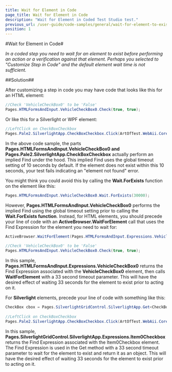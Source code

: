 ```yaml
---
title: Wait for Element in Code
page_title: Wait for Element in Code
description: "Wait for Element in Coded Test Studio test."
previous_url: /user-guide/code-samples/general/wait-for-element-to-exist-in-code.aspx, /user-guide/code-samples/general/wait-for-element-to-exist-in-code
position: 1
---
```

#Wait for Element in Code#

*In a coded step you need to wait for an element to exist before performing an action or a verification against that element. Perhaps you selected to "Customize Step in Code" and the default element wait time is not sufficient.*

##Solution##

After customizing a step in code you may have code that looks like this for an HTML element:

```C#
//Check 'VehicleCheckBox0' to be 'False'
Pages.HTMLFormsAndInput.VehicleCheckBox0.Check(true, true);
```


Or like this for a Silverlight or WPF element:


```C#
//LeftClick on CheckBoxCheckbox
Pages.Pale2.SilverlightApp.CheckBoxCheckbox.Click(ArtOfTest.WebAii.Core.MouseClickType.LeftClick, true, true, 8, 7, ArtOfTest.Common.OffsetReference.TopLeftCorner, ArtOfTest.Common.ActionPointUnitType.Pixel, ((System.Windows.Forms.Keys)(0)));
```


In the above code sample, the parts **Pages.HTMLFormsAndInput.VehicleCheckBox0 and Pages.Pale2.SilverlightApp.CheckBoxCheckbox** actually perform an implied Find under the hood. This implied Find uses the global timeout setting of 10 seconds by default. If the element does not exist within this 10 seconds, your test fails indicating an "element not found" error.
 
You might think you could avoid this by calling the **Wait.ForExists** function on the element like this:

```C#
Pages.HTMLFormsAndInput.VehicleCheckBox0.Wait.ForExists(30000);
```


However, **Pages.HTMLFormsAndInput.VehicleCheckBox0** performs the implied Find using the global timeout setting prior to calling the **Wait.ForExists function**. 
Instead, for HTML elements, you should precede your line of code with an **ActiveBrowser.WaitForElement** call that uses the Find Expression for the element you need to wait for:

```C#
ActiveBrowser.WaitForElement(Pages.HTMLFormsAndInput.Expressions.VehicleCheckBox0, 33000, false);
 
//Check 'VehicleCheckBox0' to be 'False'
Pages.HTMLFormsAndInput.VehicleCheckBox0.Check(true, true);
```

In this sample, **Pages.HTMLFormsAndInput.Expressions.VehicleCheckBox0** returns the Find Expression associated with the **VehicleCheckBox0** element, then calls **WaitForElement** with a 33 second timeout parameter. This will have the desired effect of waiting 33 seconds for the element to exist prior to acting on it.
 
For **Silverlight** elements, precede your line of code with something like this:

```C#
CheckBox cbox = Pages.SilverlightGridControl.SilverlightApp.Get<CheckBox>(Pages.SilverlightGridControl.SilverlightApp.Expressions.Item0Checkbox, true, 33000);
 
//LeftClick on CheckBoxCheckbox
Pages.Pale2.SilverlightApp.CheckBoxCheckbox.Click(ArtOfTest.WebAii.Core.MouseClickType.LeftClick, true, true, 8, 7, ArtOfTest.Common.OffsetReference.TopLeftCorner, ArtOfTest.Common.ActionPointUnitType.Pixel, ((System.Windows.Forms.Keys)(0)));
```


In this sample, **Pages.SilverlightGridControl.SilverlightApp.Expressions.Item0Checkbox** returns the Find Expression associated with the Item0Checkbox element. The Find Expression is used in the Get method with a 33 second timeout parameter to wait for the element to exist and return it as an object. This will have the desired effect of waiting 33 seconds for the element to exist prior to acting on it.





